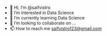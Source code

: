 - 👋 Hi, I’m @saifvistro
- 👀 I’m interested in Data Science
- 🌱 I’m currently learning Data Science
- 💞️ I’m looking to collaborate on ...
- 📫 How to reach me saifvistro123@gmail.com

<!---
saifvistro/saifvistro is a ✨ special ✨ repository because its `README.md` (this file) appears on your GitHub profile.
You can click the Preview link to take a look at your changes.
--->

